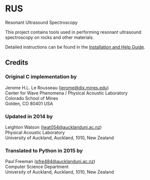 # RUS
Resonant Ultrasound Spectroscopy

This project contains tools used in performing resonant ultrasound spectroscopy on rocks and other materials.

Detailed instructions can be found in the [Installation and Help Guide](Zadler%20Computer%20Code%20Manual.pdf).

## Credits
### Original C implementation by
Jerome H.L. Le Rousseau (jerome@dix.mines.edu)  
Center for Wave Phenomena / Physical Acoustic Laboratory  
Colorado School of Mines  
Golden, CO 80401 USA

### Updated in 2014 by
Leighton Watson (lwat054@aucklanduni.ac.nz)  
Physical Acoustic Laboratory  
University of Auckland, Auckland, 1010, New Zealand

### Translated to Python in 2015 by
Paul Freeman (pfre484@aucklanduni.ac.nz)  
Computer Science Department  
University of Auckland, Auckland, 1010, New Zealand

